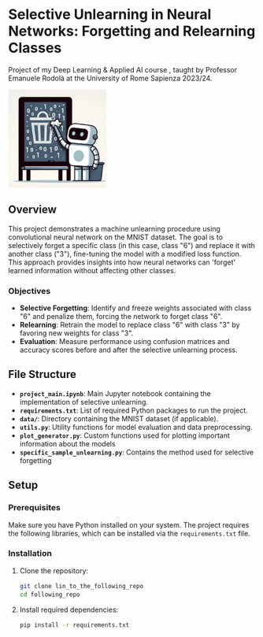 # Selective Unlearning in Neural Networks: Forgetting and Relearning Classes
Project of my Deep Learning &amp; Applied AI course , taught by Professor Emanuele Rodolà at the University of Rome Sapienza 2023/24.


<img src="./assets/project_image.png" alt="Machine Unlearning" width="200"/>

## Overview

This project demonstrates a machine unlearning procedure using convolutional neural network on the MNIST dataset. The goal is to selectively forget a specific class (in this case, class "6") and replace it with another class ("3"), fine-tuning the model with a modified loss function. This approach provides insights into how neural networks can 'forget' learned information without affecting other classes.

### Objectives

- **Selective Forgetting**: Identify and freeze weights associated with class "6" and penalize them, forcing the network to forget class "6".
- **Relearning**: Retrain the model to replace class "6" with class "3" by favoring new weights for class "3".
- **Evaluation**: Measure performance using confusion matrices and accuracy scores before and after the selective unlearning process.

## File Structure

- **`project_main.ipynb`**: Main Jupyter notebook containing the implementation of selective unlearning.
- **`requirements.txt`**: List of required Python packages to run the project.
- **`data/`**: Directory containing the MNIST dataset (if applicable).
- **`utils.py`**: Utility functions for model evaluation and data preprocessing.
- **`plot_generator.py`**: Custom functions used for plotting important information about the models
- **`specific_sample_unlearning.py`**: Contains the method used for selective forgetting

## Setup

### Prerequisites

Make sure you have Python installed on your system. The project requires the following libraries, which can be installed via the `requirements.txt` file.

### Installation

1. Clone the repository:
   ```bash
   git clone lin_to_the_following_repo
   cd following_repo
   
2. Install required dependencies:
    ```bash
    pip install -r requirements.txt